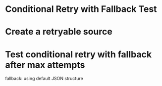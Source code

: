 # Conditional Retry with Fallback Test

# Create a retryable source

# Test conditional retry with fallback after max attempts

fallback: using default JSON structure